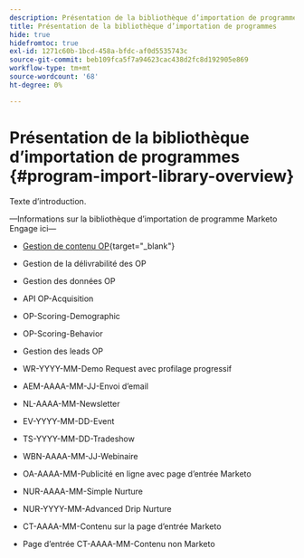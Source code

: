 ```yaml
---
description: Présentation de la bibliothèque d’importation de programme - Documents Marketo - Documentation du produit
title: Présentation de la bibliothèque d’importation de programmes
hide: true
hidefromtoc: true
exl-id: 1271c60b-1bcd-458a-bfdc-af0d5535743c
source-git-commit: beb109fca5f7a94623cac438d2fc8d192905e869
workflow-type: tm+mt
source-wordcount: '68'
ht-degree: 0%

---
```


# Présentation de la bibliothèque d’importation de programmes {#program-import-library-overview}

Texte d’introduction.

—Informations sur la bibliothèque d’importation de programme Marketo Engage ici—

* [Gestion de contenu OP](/help/marketo/product-docs/core-marketo-concepts/programs/program-library/content-management-program-template.md){target="_blank"}

* Gestion de la délivrabilité des OP

* Gestion des données OP

* API OP-Acquisition

* OP-Scoring-Demographic

* OP-Scoring-Behavior

* Gestion des leads OP

* WR-YYYY-MM-Demo Request avec profilage progressif

* AEM-AAAA-MM-JJ-Envoi d’email

* NL-AAAA-MM-Newsletter

* EV-YYYY-MM-DD-Event

* TS-YYYY-MM-DD-Tradeshow

* WBN-AAAA-MM-JJ-Webinaire

* OA-AAAA-MM-Publicité en ligne avec page d’entrée Marketo

* NUR-AAAA-MM-Simple Nurture

* NUR-YYYY-MM-Advanced Drip Nurture

* CT-AAAA-MM-Contenu sur la page d’entrée Marketo

* Page d’entrée CT-AAAA-MM-Contenu non Marketo
